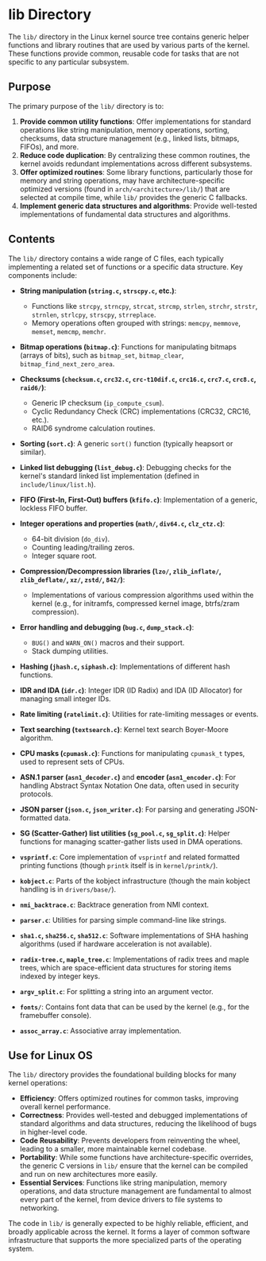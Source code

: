 # lib Directory

The `lib/` directory in the Linux kernel source tree contains generic helper functions and library routines that are used by various parts of the kernel. These functions provide common, reusable code for tasks that are not specific to any particular subsystem.

## Purpose

The primary purpose of the `lib/` directory is to:

1.  **Provide common utility functions**: Offer implementations for standard operations like string manipulation, memory operations, sorting, checksums, data structure management (e.g., linked lists, bitmaps, FIFOs), and more.
2.  **Reduce code duplication**: By centralizing these common routines, the kernel avoids redundant implementations across different subsystems.
3.  **Offer optimized routines**: Some library functions, particularly those for memory and string operations, may have architecture-specific optimized versions (found in `arch/<architecture>/lib/`) that are selected at compile time, while `lib/` provides the generic C fallbacks.
4.  **Implement generic data structures and algorithms**: Provide well-tested implementations of fundamental data structures and algorithms.

## Contents

The `lib/` directory contains a wide range of C files, each typically implementing a related set of functions or a specific data structure. Key components include:

*   **String manipulation (`string.c`, `strscpy.c`, etc.)**:
    *   Functions like `strcpy`, `strncpy`, `strcat`, `strcmp`, `strlen`, `strchr`, `strstr`, `strnlen`, `strlcpy`, `strscpy`, `strreplace`.
    *   Memory operations often grouped with strings: `memcpy`, `memmove`, `memset`, `memcmp`, `memchr`.

*   **Bitmap operations (`bitmap.c`)**: Functions for manipulating bitmaps (arrays of bits), such as `bitmap_set`, `bitmap_clear`, `bitmap_find_next_zero_area`.

*   **Checksums (`checksum.c`, `crc32.c`, `crc-t10dif.c`, `crc16.c`, `crc7.c`, `crc8.c`, `raid6/`)**:
    *   Generic IP checksum (`ip_compute_csum`).
    *   Cyclic Redundancy Check (CRC) implementations (CRC32, CRC16, etc.).
    *   RAID6 syndrome calculation routines.

*   **Sorting (`sort.c`)**: A generic `sort()` function (typically heapsort or similar).

*   **Linked list debugging (`list_debug.c`)**: Debugging checks for the kernel's standard linked list implementation (defined in `include/linux/list.h`).

*   **FIFO (First-In, First-Out) buffers (`kfifo.c`)**: Implementation of a generic, lockless FIFO buffer.

*   **Integer operations and properties (`math/`, `div64.c`, `clz_ctz.c`)**:
    *   64-bit division (`do_div`).
    *   Counting leading/trailing zeros.
    *   Integer square root.

*   **Compression/Decompression libraries (`lzo/`, `zlib_inflate/`, `zlib_deflate/`, `xz/`, `zstd/`, `842/`)**:
    *   Implementations of various compression algorithms used within the kernel (e.g., for initramfs, compressed kernel image, btrfs/zram compression).

*   **Error handling and debugging (`bug.c`, `dump_stack.c`)**:
    *   `BUG()` and `WARN_ON()` macros and their support.
    *   Stack dumping utilities.

*   **Hashing (`jhash.c`, `siphash.c`)**: Implementations of different hash functions.

*   **IDR and IDA (`idr.c`)**: Integer IDR (ID Radix) and IDA (ID Allocator) for managing small integer IDs.

*   **Rate limiting (`ratelimit.c`)**: Utilities for rate-limiting messages or events.

*   **Text searching (`textsearch.c`)**: Kernel text search Boyer-Moore algorithm.

*   **CPU masks (`cpumask.c`)**: Functions for manipulating `cpumask_t` types, used to represent sets of CPUs.

*   **ASN.1 parser (`asn1_decoder.c`)** and **encoder (`asn1_encoder.c`)**: For handling Abstract Syntax Notation One data, often used in security protocols.

*   **JSON parser (`json.c`, `json_writer.c`)**: For parsing and generating JSON-formatted data.

*   **SG (Scatter-Gather) list utilities (`sg_pool.c`, `sg_split.c`)**: Helper functions for managing scatter-gather lists used in DMA operations.

*   **`vsprintf.c`**: Core implementation of `vsprintf` and related formatted printing functions (though `printk` itself is in `kernel/printk/`).

*   **`kobject.c`**: Parts of the kobject infrastructure (though the main kobject handling is in `drivers/base/`).

*   **`nmi_backtrace.c`**: Backtrace generation from NMI context.

*   **`parser.c`**: Utilities for parsing simple command-line like strings.

*   **`sha1.c`, `sha256.c`, `sha512.c`**: Software implementations of SHA hashing algorithms (used if hardware acceleration is not available).

*   **`radix-tree.c`, `maple_tree.c`**: Implementations of radix trees and maple trees, which are space-efficient data structures for storing items indexed by integer keys.

*   **`argv_split.c`**: For splitting a string into an argument vector.

*   **`fonts/`**: Contains font data that can be used by the kernel (e.g., for the framebuffer console).

*   **`assoc_array.c`**: Associative array implementation.

## Use for Linux OS

The `lib/` directory provides the foundational building blocks for many kernel operations:

*   **Efficiency**: Offers optimized routines for common tasks, improving overall kernel performance.
*   **Correctness**: Provides well-tested and debugged implementations of standard algorithms and data structures, reducing the likelihood of bugs in higher-level code.
*   **Code Reusability**: Prevents developers from reinventing the wheel, leading to a smaller, more maintainable kernel codebase.
*   **Portability**: While some functions have architecture-specific overrides, the generic C versions in `lib/` ensure that the kernel can be compiled and run on new architectures more easily.
*   **Essential Services**: Functions like string manipulation, memory operations, and data structure management are fundamental to almost every part of the kernel, from device drivers to file systems to networking.

The code in `lib/` is generally expected to be highly reliable, efficient, and broadly applicable across the kernel. It forms a layer of common software infrastructure that supports the more specialized parts of the operating system.
